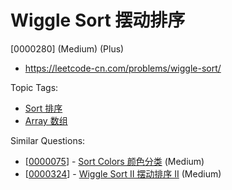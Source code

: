 # Wiggle Sort 摆动排序

[0000280] (Medium) (Plus)

- https://leetcode-cn.com/problems/wiggle-sort/

Topic Tags:

- [Sort 排序](https://leetcode-cn.com/tag/sort/)
- [Array 数组](https://leetcode-cn.com/tag/array/)

Similar Questions:

- [[0000075](https://leetcode-cn.com/problems/sort-colors/)] - [Sort Colors 颜色分类](./0000075.sort-colors.md) (Medium)
- [[0000324](https://leetcode-cn.com/problems/wiggle-sort-ii/)] - [Wiggle Sort II 摆动排序 II](./0000324.wiggle-sort-ii.md) (Medium)
